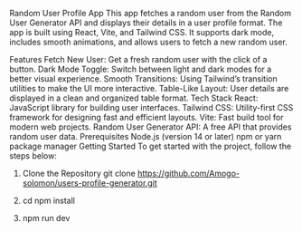 Random User Profile App
This app fetches a random user from the Random User Generator API and displays their details in a user profile format. The app is built using React, Vite, and Tailwind CSS. It supports dark mode, includes smooth animations, and allows users to fetch a new random user.

Features
Fetch New User: Get a fresh random user with the click of a button.
Dark Mode Toggle: Switch between light and dark modes for a better visual experience.
Smooth Transitions: Using Tailwind’s transition utilities to make the UI more interactive.
Table-Like Layout: User details are displayed in a clean and organized table format.
Tech Stack
React: JavaScript library for building user interfaces.
Tailwind CSS: Utility-first CSS framework for designing fast and efficient layouts.
Vite: Fast build tool for modern web projects.
Random User Generator API: A free API that provides random user data.
Prerequisites
Node.js (version 14 or later)
npm or yarn package manager
Getting Started
To get started with the project, follow the steps below:

1. Clone the Repository
git clone https://github.com/Amogo-solomon/users-profile-generator.git

2. cd 
npm install

3. npm run dev

